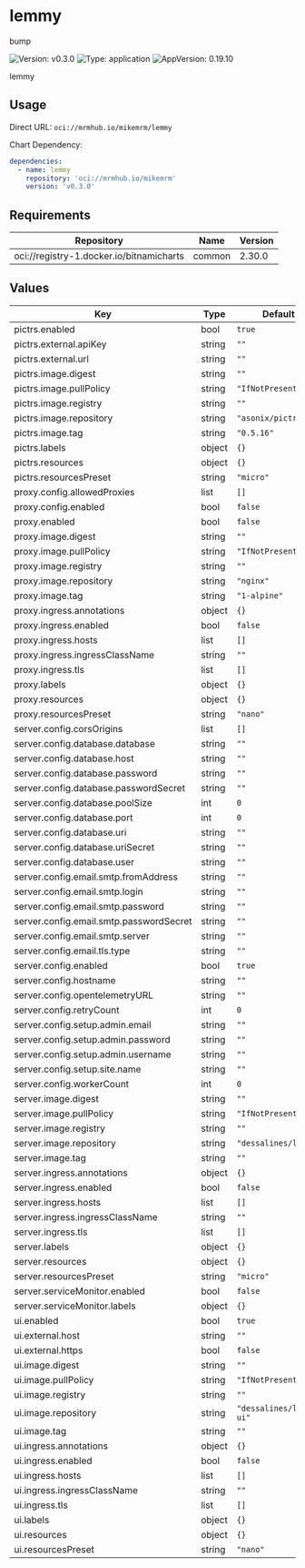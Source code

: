 # lemmy

bump

![Version: v0.3.0](https://img.shields.io/badge/Version-v0.3.0-informational?style=flat-square) ![Type: application](https://img.shields.io/badge/Type-application-informational?style=flat-square) ![AppVersion: 0.19.10](https://img.shields.io/badge/AppVersion-0.19.10-informational?style=flat-square)

lemmy

## Usage

Direct URL: `oci://mrmhub.io/mikemrm/lemmy`

Chart Dependency:

```yaml
dependencies:
  - name: lemmy
    repository: 'oci://mrmhub.io/mikemrm'
    version: 'v0.3.0'
```

## Requirements

| Repository | Name | Version |
|------------|------|---------|
| oci://registry-1.docker.io/bitnamicharts | common | 2.30.0 |

## Values

| Key | Type | Default | Description |
|-----|------|---------|-------------|
| pictrs.enabled | bool | `true` |  |
| pictrs.external.apiKey | string | `""` |  |
| pictrs.external.url | string | `""` |  |
| pictrs.image.digest | string | `""` |  |
| pictrs.image.pullPolicy | string | `"IfNotPresent"` |  |
| pictrs.image.registry | string | `""` |  |
| pictrs.image.repository | string | `"asonix/pictrs"` |  |
| pictrs.image.tag | string | `"0.5.16"` |  |
| pictrs.labels | object | `{}` |  |
| pictrs.resources | object | `{}` |  |
| pictrs.resourcesPreset | string | `"micro"` |  |
| proxy.config.allowedProxies | list | `[]` |  |
| proxy.config.enabled | bool | `false` |  |
| proxy.enabled | bool | `false` |  |
| proxy.image.digest | string | `""` |  |
| proxy.image.pullPolicy | string | `"IfNotPresent"` |  |
| proxy.image.registry | string | `""` |  |
| proxy.image.repository | string | `"nginx"` |  |
| proxy.image.tag | string | `"1-alpine"` |  |
| proxy.ingress.annotations | object | `{}` |  |
| proxy.ingress.enabled | bool | `false` |  |
| proxy.ingress.hosts | list | `[]` |  |
| proxy.ingress.ingressClassName | string | `""` |  |
| proxy.ingress.tls | list | `[]` |  |
| proxy.labels | object | `{}` |  |
| proxy.resources | object | `{}` |  |
| proxy.resourcesPreset | string | `"nano"` |  |
| server.config.corsOrigins | list | `[]` |  |
| server.config.database.database | string | `""` |  |
| server.config.database.host | string | `""` |  |
| server.config.database.password | string | `""` |  |
| server.config.database.passwordSecret | string | `""` |  |
| server.config.database.poolSize | int | `0` |  |
| server.config.database.port | int | `0` |  |
| server.config.database.uri | string | `""` |  |
| server.config.database.uriSecret | string | `""` |  |
| server.config.database.user | string | `""` |  |
| server.config.email.smtp.fromAddress | string | `""` |  |
| server.config.email.smtp.login | string | `""` |  |
| server.config.email.smtp.password | string | `""` |  |
| server.config.email.smtp.passwordSecret | string | `""` |  |
| server.config.email.smtp.server | string | `""` |  |
| server.config.email.tls.type | string | `""` |  |
| server.config.enabled | bool | `true` |  |
| server.config.hostname | string | `""` |  |
| server.config.opentelemetryURL | string | `""` |  |
| server.config.retryCount | int | `0` |  |
| server.config.setup.admin.email | string | `""` |  |
| server.config.setup.admin.password | string | `""` |  |
| server.config.setup.admin.username | string | `""` |  |
| server.config.setup.site.name | string | `""` |  |
| server.config.workerCount | int | `0` |  |
| server.image.digest | string | `""` |  |
| server.image.pullPolicy | string | `"IfNotPresent"` |  |
| server.image.registry | string | `""` |  |
| server.image.repository | string | `"dessalines/lemmy"` |  |
| server.image.tag | string | `""` |  |
| server.ingress.annotations | object | `{}` |  |
| server.ingress.enabled | bool | `false` |  |
| server.ingress.hosts | list | `[]` |  |
| server.ingress.ingressClassName | string | `""` |  |
| server.ingress.tls | list | `[]` |  |
| server.labels | object | `{}` |  |
| server.resources | object | `{}` |  |
| server.resourcesPreset | string | `"micro"` |  |
| server.serviceMonitor.enabled | bool | `false` |  |
| server.serviceMonitor.labels | object | `{}` |  |
| ui.enabled | bool | `true` |  |
| ui.external.host | string | `""` |  |
| ui.external.https | bool | `false` |  |
| ui.image.digest | string | `""` |  |
| ui.image.pullPolicy | string | `"IfNotPresent"` |  |
| ui.image.registry | string | `""` |  |
| ui.image.repository | string | `"dessalines/lemmy-ui"` |  |
| ui.image.tag | string | `""` |  |
| ui.ingress.annotations | object | `{}` |  |
| ui.ingress.enabled | bool | `false` |  |
| ui.ingress.hosts | list | `[]` |  |
| ui.ingress.ingressClassName | string | `""` |  |
| ui.ingress.tls | list | `[]` |  |
| ui.labels | object | `{}` |  |
| ui.resources | object | `{}` |  |
| ui.resourcesPreset | string | `"nano"` |  |

